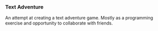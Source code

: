 ### Text Adventure

An attempt at creating a text adventure game. Mostly as a programming exercise and opportunity to collaborate with friends.